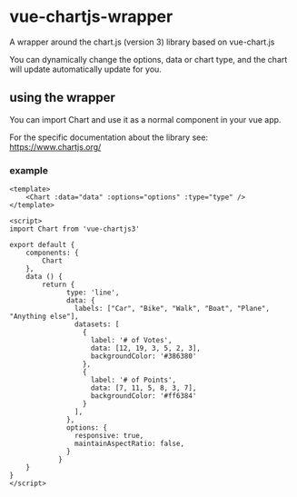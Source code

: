 # vue-chartjs-wrapper
A wrapper around the chart.js (version 3) library based on vue-chart.js

You can dynamically change the options, data or chart type, and the chart will update automatically update for you.

## using the wrapper
You can import Chart and use it as a normal component in your vue app.

For the specific documentation about the library see: https://www.chartjs.org/

### example
    <template>
        <Chart :data="data" :options="options" :type="type" /> 
    </template>
    
    <script>
    import Chart from 'vue-chartjs3'
       
    export default {
        components: {
            Chart
        },
        data () {
            return {
                  type: 'line',
                  data: {
                    labels: ["Car", "Bike", "Walk", "Boat", "Plane", "Anything else"],
                    datasets: [
                      {
                        label: '# of Votes',
                        data: [12, 19, 3, 5, 2, 3],
                        backgroundColor: '#386380'
                      },	
                      {
                        label: '# of Points',
                        data: [7, 11, 5, 8, 3, 7],
                        backgroundColor: '#ff6384'
                      }
            		],
                  },
                  options: {
                    responsive: true,
                    maintainAspectRatio: false,
                  }
            	}
        }
    }
    </script>

